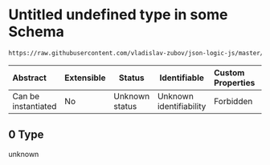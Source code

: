 # Untitled undefined type in some Schema

```txt
https://raw.githubusercontent.com/vladislav-zubov/json-logic-js/master/schemas/operators/array/some.json#/examples/1/some/1/==/0
```




| Abstract            | Extensible | Status         | Identifiable            | Custom Properties | Additional Properties | Access Restrictions | Defined In                                                      |
| :------------------ | ---------- | -------------- | ----------------------- | :---------------- | --------------------- | ------------------- | --------------------------------------------------------------- |
| Can be instantiated | No         | Unknown status | Unknown identifiability | Forbidden         | Allowed               | none                | [some.json\*](operators/array/some.json "open original schema") |

## 0 Type

unknown
